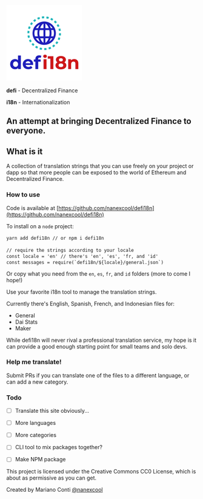 ![defi18n logo](logo.png "Logo")

**defi** - Decentralized Finance

**i18n** - Internationalization

## An attempt at bringing Decentralized Finance to everyone.

## What is it

A collection of translation strings that you can use freely on your project or dapp so that more people can be exposed to the world of Ethereum and Decentralized Finance.

### How to use

Code is available at [https://github.com/nanexcool/defi18n](https://github.com/nanexcool/defi18n)

To install on a `node` project:

```
yarn add defi18n // or npm i defi18n

// require the strings according to your locale
const locale = 'en' // there's 'en', 'es', 'fr, and 'id'
const messages = require(`defi18n/${locale}/general.json`)
```

Or copy what you need from the `en`, `es`, `fr`, and `id` folders (more to come I hope!)

Use your favorite i18n tool to manage the translation strings.

Currently there's English, Spanish, French, and Indonesian files for:

- General
- Dai Stats
- Maker

While defi18n will never rival a professional translation service, my hope is it can provide a good enough starting point for small teams and solo devs.

### Help me translate!

Submit PRs if you can translate one of the files to a different language, or can add a new category.

### Todo

- [ ] Translate this site obviously...
- [ ] More languages
- [ ] More categories
- [ ] CLI tool to mix packages together?
- [ ] Make NPM package


This project is licensed under the Creative Commons CC0 License, which is about as permissive as you can get.

Created by Mariano Conti [@nanexcool](https://twitter.com/nanexcool)
